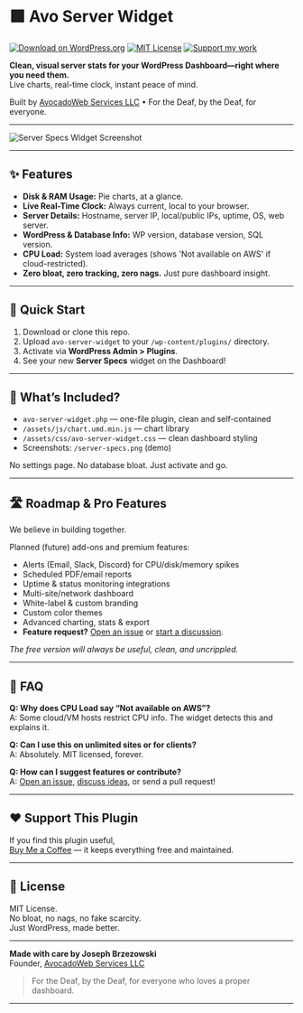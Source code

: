 # 🟩 Avo Server Widget

[![Download on WordPress.org](https://img.shields.io/wordpress/plugin/v/avo-server-widget.svg?label=Download%20from%20WP.org)](https://wordpress.org/plugins/avo-server-widget/)
[![MIT License](https://img.shields.io/badge/license-MIT-brightgreen.svg)](LICENSE)
[![Support my work](https://img.shields.io/badge/donate-Buy%20Me%20A%20Coffee-yellow?logo=buymeacoffee&style=flat)](https://www.buymeacoffee.com/avocadowebservices)

**Clean, visual server stats for your WordPress Dashboard—right where you need them.**  
Live charts, real-time clock, instant peace of mind.

Built by [AvocadoWeb Services LLC](https://avocadoweb.net) • For the Deaf, by the Deaf, for everyone.

---

![Server Specs Widget Screenshot](server-specs.png)

---

## ✨ Features

- **Disk & RAM Usage:** Pie charts, at a glance.
- **Live Real-Time Clock:** Always current, local to your browser.
- **Server Details:** Hostname, server IP, local/public IPs, uptime, OS, web server.
- **WordPress & Database Info:** WP version, database version, SQL version.
- **CPU Load:** System load averages (shows 'Not available on AWS' if cloud-restricted).
- **Zero bloat, zero tracking, zero nags.** Just pure dashboard insight.

---

## 🚀 Quick Start

1. Download or clone this repo.
2. Upload `avo-server-widget` to your `/wp-content/plugins/` directory.
3. Activate via **WordPress Admin > Plugins**.
4. See your new **Server Specs** widget on the Dashboard!

---

## 🎁 What’s Included?

- `avo-server-widget.php` — one-file plugin, clean and self-contained
- `/assets/js/chart.umd.min.js` — chart library
- `/assets/css/avo-server-widget.css` — clean dashboard styling
- Screenshots: `/server-specs.png` (demo)

No settings page. No database bloat. Just activate and go.

---

## 🛣️ Roadmap & Pro Features

We believe in building together.

Planned (future) add-ons and premium features:

- Alerts (Email, Slack, Discord) for CPU/disk/memory spikes
- Scheduled PDF/email reports
- Uptime & status monitoring integrations
- Multi-site/network dashboard
- White-label & custom branding
- Custom color themes
- Advanced charting, stats & export
- **Feature request?** [Open an issue](https://github.com/avocadowebservices/avo-server-widget/issues) or [start a discussion](https://github.com/avocadowebservices/avo-server-widget/discussions).

*The free version will always be useful, clean, and uncrippled.*

---

## 🙋 FAQ

**Q: Why does CPU Load say “Not available on AWS”?**  
A: Some cloud/VM hosts restrict CPU info. The widget detects this and explains it.

**Q: Can I use this on unlimited sites or for clients?**  
A: Absolutely. MIT licensed, forever.

**Q: How can I suggest features or contribute?**  
A: [Open an issue](https://github.com/avocadowebservices/avo-server-widget/issues), [discuss ideas](https://github.com/avocadowebservices/avo-server-widget/discussions), or send a pull request!

---

## ❤️ Support This Plugin

If you find this plugin useful,  
[Buy Me a Coffee](https://www.buymeacoffee.com/avocadowebservices) — it keeps everything free and maintained.

---

## 📝 License

MIT License.  
No bloat, no nags, no fake scarcity.  
Just WordPress, made better.

---

**Made with care by Joseph Brzezowski**  
Founder, [AvocadoWeb Services LLC](https://avocadoweb.net)

> For the Deaf, by the Deaf, for everyone who loves a proper dashboard.

---
